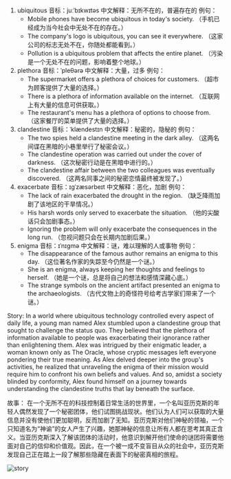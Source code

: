 ## 

1. ubiquitous
音标：juːˈbɪkwɪtəs
中文解释：无所不在的，普遍存在的
例句：
    - Mobile phones have become ubiquitous in today's society.
    （手机已经成为当今社会中无处不在的存在。）
    - The company's logo is ubiquitous, you can see it everywhere.
    （这家公司的标志无处不在，你随处都能看到。）
    - Pollution is a ubiquitous problem that affects the entire planet.
    （污染是一个无处不在的问题，影响着整个地球。）
2. plethora
音标：ˈpleθərə
中文解释：大量，过多
例句：
    - The supermarket offers a plethora of choices for customers.
    （超市为顾客提供了大量的选择。）
    - There is a plethora of information available on the internet.
    （互联网上有大量的信息可供获取。）
    - The restaurant's menu has a plethora of options to choose from.
    （这家餐厅的菜单提供了大量的选择。）
3. clandestine
音标：ˈklændestɪn
中文解释：秘密的，隐秘的
例句：
    - The two spies held a clandestine meeting in the dark alley.
    （这两名间谍在黑暗的小巷里举行了秘密会议。）
    - The clandestine operation was carried out under the cover of darkness.
    （这次秘密行动是在黑暗中进行的。）
    - The clandestine affair between the two colleagues was eventually discovered.
    （这两名同事之间的秘密恋情最终被发现了。）
4. exacerbate
音标：ɪɡˈzæsərbeɪt
中文解释：恶化，加剧
例句：
    - The lack of rain exacerbated the drought in the region.
    （缺乏降雨加剧了该地区的干旱情况。）
    - His harsh words only served to exacerbate the situation.
    （他的尖酸话只会加剧事态。）
    - Ignoring the problem will only exacerbate the consequences in the long run.
    （忽视问题只会在长期内加剧后果。）
5. enigma
音标：ɪˈnɪɡmə
中文解释：谜，难以理解的人或事物
例句：
    - The disappearance of the famous author remains an enigma to this day.
    （这位著名作家的失踪至今仍然是一个谜。）
    - She is an enigma, always keeping her thoughts and feelings to herself.
    （她是一个谜，总是将自己的想法和感情深藏心底。）
    - The strange symbols on the ancient artifact presented an enigma to the archaeologists.
    （古代文物上的奇怪符号给考古学家们带来了一个谜。）

Story:
In a world where ubiquitous technology controlled every aspect of daily life, a young man named Alex stumbled upon a clandestine group that sought to challenge the status quo. They believed that the plethora of information available to people was exacerbating their ignorance rather than enlightening them. Alex was intrigued by their enigmatic leader, a woman known only as The Oracle, whose cryptic messages left everyone pondering their true meaning. As Alex delved deeper into the group's activities, he realized that unraveling the enigma of their mission would require him to confront his own beliefs and values. And so, amidst a society blinded by conformity, Alex found himself on a journey towards understanding the clandestine truths that lay beneath the surface.

故事：
在一个无所不在的科技控制着日常生活的世界里，一个名叫亚历克斯的年轻人偶然发现了一个秘密团体，他们试图挑战现状。他们认为人们可以获取的大量信息并没有使他们更加聪明，反而加剧了无知。亚历克斯对他们神秘的领袖，一个只知道名为“神谕”的女人产生了兴趣，她那神秘的信息让所有人都在思考其真正含义。当亚历克斯深入了解该团体的活动时，他意识到解开他们使命的谜团将需要他面对自己的信仰和价值观。因此，在一个被一成不变盲目从众的社会中，亚历克斯发现自己正在踏上一段了解那些隐藏在表面下的秘密真相的旅程。

![story](./images/2024-07-23.png)